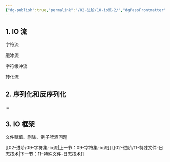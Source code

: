 ```yaml
---
{"dg-publish":true,"permalink":"/02-进阶/10-io流-2/","dgPassFrontmatter":true}
---
```



## 1. IO 流

字符流

缓冲流

字符缓冲流

转化流

## 2. 序列化和反序列化

...

## 3. IO 框架

文件赋值、删除、例子啤酒问题

[[02-进阶/09-字符集-io流\|上一节：09-字符集-io流]]
[[02-进阶/11-特殊文件-日志技术\|下一节：11-特殊文件-日志技术]]
